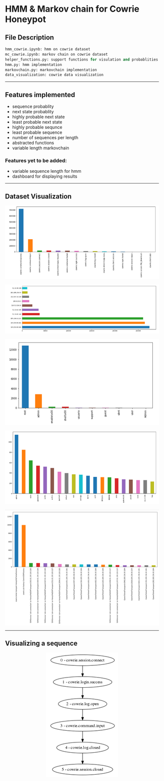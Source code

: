 # HMM & Markov chain for Cowrie Honeypot

## File Description
```python
hmm_cowrie.ipynb: hmm on cowrie dataset
mc_cowrie.ipynb: markov chain on cowrie dataset
helper_functions.py: support functions for visulation and probablities
hmm.py: hmm implementation
markovchain.py: markovchain implementation
data_visualization: cowrie data visualization
```

---
## Features implemented
<ul>
  <li>sequence probablity</li>
  <li>next state probablity</li>
  <li>highly probable next state</li>
  <li>least probable next state</li>
  <li>highly probable sequnce</li>
  <li>least probable sequence</li>
  <li>number of sequences per length</li>
  <li>abstracted functions</li>
  <li>variable length markovchain</li>
</ul>

### Features yet to be added:
<ul>
  <li>variable sequence length for hmm</li>
  <li>dashboard for displaying results</li>
</ul>

---
## Dataset Visualization

<p align="center">
<img src="img/1.png">                                                                                                                                  </p>
<p align="center">
<img src="img/2.png">                                                                                                                                  </p>
<p align="center">
<img src="img/3.png">                                                                                                                                  </p>
<p align="center">
<img src="img/4.png">                                                                                                                                  </p>
<p align="center">
<img src="img/5.png">                                                                                                                                  </p>

---
## Visualizing a sequence

<p align="center">
<img src="img/6.png">                                                                                                                                  </p>
